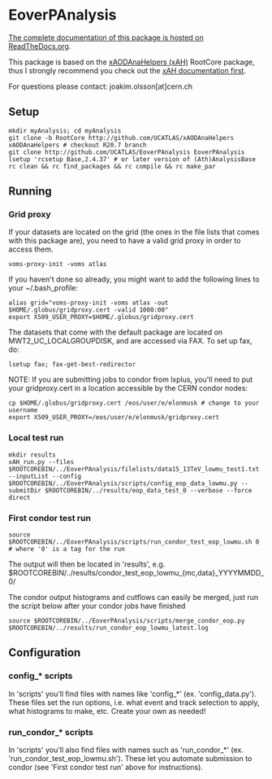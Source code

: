 # EoverPAnalysis
[The complete documentation of this package is hosted on ReadTheDocs.org](http://eoverp.readthedocs.io/en/latest/).

This package is based on the [xAODAnaHelpers (xAH)](https://github.com/UCATLAS/xAODAnaHelpers) RootCore package, thus I strongly recommend you check out the [xAH documentation first](https://xaodanahelpers.readthedocs.io/en/latest/).

For questions please contact: joakim.olsson[at]cern.ch

## Setup

```
mkdir myAnalysis; cd myAnalysis
git clone -b RootCore http://github.com/UCATLAS/xAODAnaHelpers xAODAnaHelpers # checkout R20.7 branch
git clone http://github.com/UCATLAS/EoverPAnalysis EoverPAnalysis
lsetup 'rcsetup Base,2.4.37' # or later version of (Ath)AnalysisBase
rc clean && rc find_packages && rc compile && rc make_par
```

## Running

### Grid proxy

If your datasets are located on the grid (the ones in the file lists that comes with this package are), you need to have a valid grid proxy in order to access them.

```
voms-proxy-init -voms atlas
``` 

If you haven't done so already, you might want to add the following lines to your ~/.bash_profile:

```
alias grid="voms-proxy-init -voms atlas -out $HOME/.globus/gridproxy.cert -valid 1000:00"
export X509_USER_PROXY=$HOME/.globus/gridproxy.cert
```

The datasets that come with the default package are located on MWT2_UC_LOCALGROUPDISK, and are accessed via FAX. To set up fax, do:

```
lsetup fax; fax-get-best-redirector
```

NOTE: If you are submitting jobs to condor from lxplus, you'll need to put your gridproxy.cert in a location accessible by the CERN condor nodes:

```
cp $HOME/.globus/gridproxy.cert /eos/user/e/elonmusk # change to your username
export X509_USER_PROXY=/eos/user/e/elonmusk/gridproxy.cert
```

### Local test run

```
mkdir results
xAH_run.py --files $ROOTCOREBIN/../EoverPAnalysis/filelists/data15_13TeV_lowmu_test1.txt --inputList --config $ROOTCOREBIN/../EoverPAnalysis/scripts/config_eop_data_lowmu.py --submitDir $ROOTCOREBIN/../results/eop_data_test_0 --verbose --force direct
```

### First condor test run

```
source $ROOTCOREBIN/../EoverPAnalysis/scripts/run_condor_test_eop_lowmu.sh 0 # where '0' is a tag for the run
```

The output will then be located in 'results', e.g. $ROOTCOREBIN/../results/condor_test_eop_lowmu_{mc,data}_YYYYMMDD_0/

The condor output histograms and cutflows can easily be merged, just run the script below after your condor jobs have finished

```
source $ROOTCOREBIN/../EoverPAnalysis/scripts/merge_condor_eop.py $ROOTCOREBIN/../results/run_condor_eop_lowmu_latest.log
```

## Configuration

### config_* scripts

In 'scripts' you'll find files with names like 'config_*' (ex. 'config_data.py'). These files set the run options, i.e. what event and track selection to apply, what histograms to make, etc. Create your own as needed! 

### run_condor_* scripts

In 'scripts' you'll also find files with names such as 'run_condor_*' (ex. 'run_condor_test_eop_lowmu.sh'). These let you automate submission to condor (see 'First condor test run' above for instructions).

